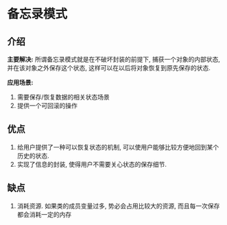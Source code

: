 # 备忘录模式

## 介绍

**主要解决:** 所谓备忘录模式就是在不破坏封装的前提下, 捕获一个对象的内部状态, 并在该对象之外保存这个状态, 这样可以在以后将对象恢复到原先保存的状态.

**应用场景:** 

1. 需要保存/恢复数据的相关状态场景
2. 提供一个可回滚的操作

## 优点

1. 给用户提供了一种可以恢复状态的机制, 可以使用户能够比较方便地回到某个历史的状态.
2. 实现了信息的封装, 使得用户不需要关心状态的保存细节.

## 缺点

1. 消耗资源. 如果类的成员变量过多, 势必会占用比较大的资源, 而且每一次保存都会消耗一定的内存